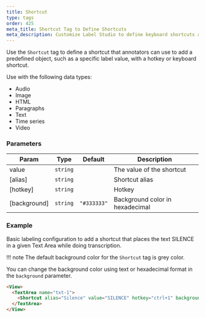 ```yaml
---
title: Shortcut
type: tags
order: 425
meta_title: Shortcut Tag to Define Shortcuts
meta_description: Customize Label Studio to define keyboard shortcuts and hotkeys to accelerate labeling for machine learning and data science projects.
---
```


Use the `Shortcut` tag to define a shortcut that annotators can use to add a predefined object, such as a specific label value, with a hotkey or keyboard shortcut.

Use with the following data types:
- Audio
- Image
- HTML
- Paragraphs
- Text
- Time series
- Video

### Parameters

| Param | Type | Default | Description |
| --- | --- | --- | --- |
| value | <code>string</code> |  | The value of the shortcut |
| [alias] | <code>string</code> |  | Shortcut alias |
| [hotkey] | <code>string</code> |  | Hotkey |
| [background] | <code>string</code> | <code>&quot;#333333&quot;</code> | Background color in hexadecimal |

### Example

Basic labeling configuration to add a shortcut that places the text SILENCE in a given Text Area while doing transcription.

!!! note 
    The default background color for the `Shortcut` tag is grey color.

You can change the background color using text or hexadecimal format in the `background` parameter.

```html
<View>
  <TextArea name="txt-1">
    <Shortcut alias="Silence" value="SILENCE" hotkey="ctrl+1" background="#3333333" />
  </TextArea>
</View>
```
